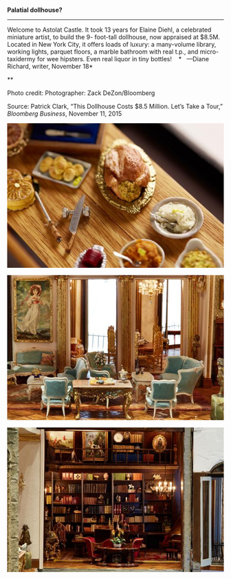 **Palatial dollhouse?**

****

Welcome to Astolat Castle. It took 13 years for Elaine Diehl, a celebrated miniature artist, to build the 9- foot-tall dollhouse, now appraised at \$8.5M. Located in New York City, it offers loads of luxury: a many-volume library, working lights, parquet floors, a marble bathroom with real t.p., and micro-taxidermy for wee hipsters. Even real liquor in tiny bottles!    *
   —Diane Richard, writer, November 18*

**

Photo credit: Photographer: Zack DeZon/Bloomberg

Source: Patrick Clark, “This Dollhouse Costs \$8.5 Million. Let’s Take a Tour,” *Bloomberg Business*, November 11, 2015

![](../images/15-11-18_L2013.87_DollhouseEDIT-2.jpeg)

![](../images/15-11-18_L2013.87_DollhouseEDIT-1.jpeg)

![](../images/15-11-18_L2013.87_DollhouseEDIT-3.jpeg)
